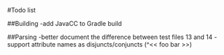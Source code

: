 #Todo list

##Building
-add JavaCC to Gradle build

##Parsing
-better document the difference between test files 13 and 14
-support attribute names as disjuncts/conjuncts (^<< foo bar >>)